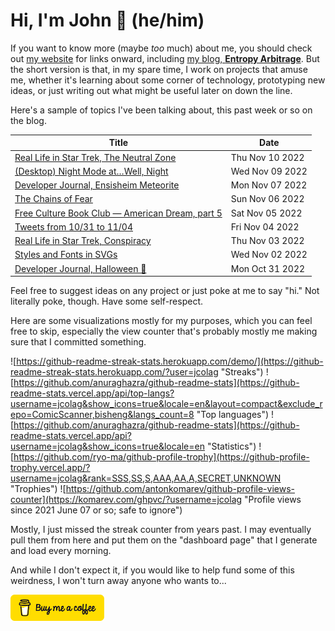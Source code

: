 # Hi, I'm John 👋 (he/him)

If you want to know more (maybe *too* much) about me, you should check out [my website](https://john.colagioia.net/) for links onward, including [my blog, **Entropy Arbitrage**](https://john.colagioia.net/blog).  But the short version is that, in my spare time, I work on projects that amuse me, whether it's learning about some corner of technology, prototyping new ideas, or just writing out what might be useful later on down the line.

Here's a sample of topics I've been talking about, this past week or so on the blog.

|Title|Date|
|-----|-------|
|[Real Life in Star Trek, The Neutral Zone](https://john.colagioia.net/blog/2022/11/10/neutral-zone.html)|Thu Nov 10 2022|
|[(Desktop) Night Mode at…Well, Night](https://john.colagioia.net/blog/2022/11/09/night.html)|Wed Nov 09 2022|
|[Developer Journal, Ensisheim Meteorite](https://john.colagioia.net/blog/2022/11/07/ensisheim.html)|Mon Nov 07 2022|
|[The Chains of Fear](https://john.colagioia.net/blog/2022/11/06/fear-2.html)|Sun Nov 06 2022|
|[Free Culture Book Club — American Dream, part 5](https://john.colagioia.net/blog/2022/11/05/american-dream-5.html)|Sat Nov 05 2022|
|[Tweets from 10/31 to 11/04](https://john.colagioia.net/blog/2022/11/04/week.html)|Fri Nov 04 2022|
|[Real Life in Star Trek, Conspiracy](https://john.colagioia.net/blog/2022/11/03/conspiracy.html)|Thu Nov 03 2022|
|[Styles and Fonts in SVGs](https://john.colagioia.net/blog/2022/11/02/svg-font.html)|Wed Nov 02 2022|
|[Developer Journal, Halloween 🎃](https://john.colagioia.net/blog/2022/10/31/halloween.html)|Mon Oct 31 2022|

Feel free to suggest ideas on any project or just poke at me to say "hi." Not literally poke, though. Have some self-respect.

Here are some visualizations mostly for my purposes, which you can feel free to skip, especially the view counter that's probably mostly me making sure that I committed something.

![https://github-readme-streak-stats.herokuapp.com/demo/](https://github-readme-streak-stats.herokuapp.com/?user=jcolag "Streaks")
![https://github.com/anuraghazra/github-readme-stats](https://github-readme-stats.vercel.app/api/top-langs?username=jcolag&show_icons=true&locale=en&layout=compact&exclude_repo=ComicScanner,bisheng&langs_count=8 "Top languages")
![https://github.com/anuraghazra/github-readme-stats](https://github-readme-stats.vercel.app/api?username=jcolag&show_icons=true&locale=en "Statistics")
![https://github.com/ryo-ma/github-profile-trophy](https://github-profile-trophy.vercel.app/?username=jcolag&rank=SSS,SS,S,AAA,AA,A,SECRET,UNKNOWN "Trophies")
![https://github.com/antonkomarev/github-profile-views-counter](https://komarev.com/ghpvc/?username=jcolag "Profile views since 2021 June 07 or so; safe to ignore")

Mostly, I just missed the streak counter from years past.  I may eventually pull them from here and put them on the "dashboard page" that I generate and load every morning.

And while I don't expect it, if you would like to help fund some of this weirdness, I won't turn away anyone who wants to...

[<img src="images/default-yellow.png" alt="Buy Me a Coffee" width="150px"/>](https://www.buymeacoffee.com/jcolag)
